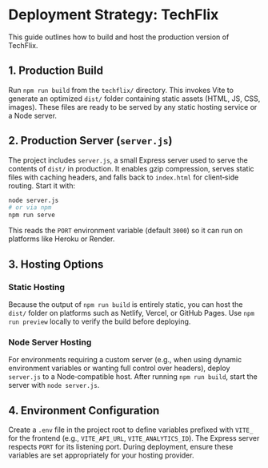 # Deployment Strategy: TechFlix

This guide outlines how to build and host the production version of TechFlix.

## 1. Production Build

Run `npm run build` from the `techflix/` directory. This invokes Vite to generate an optimized `dist/` folder containing static assets (HTML, JS, CSS, images). These files are ready to be served by any static hosting service or a Node server.

## 2. Production Server (`server.js`)

The project includes `server.js`, a small Express server used to serve the contents of `dist/` in production. It enables gzip compression, serves static files with caching headers, and falls back to `index.html` for client‑side routing. Start it with:

```bash
node server.js
# or via npm
npm run serve
```

This reads the `PORT` environment variable (default `3000`) so it can run on platforms like Heroku or Render.

## 3. Hosting Options

### Static Hosting

Because the output of `npm run build` is entirely static, you can host the `dist/` folder on platforms such as Netlify, Vercel, or GitHub Pages. Use `npm run preview` locally to verify the build before deploying.

### Node Server Hosting

For environments requiring a custom server (e.g., when using dynamic environment variables or wanting full control over headers), deploy `server.js` to a Node‑compatible host. After running `npm run build`, start the server with `node server.js`.

## 4. Environment Configuration

Create a `.env` file in the project root to define variables prefixed with `VITE_` for the frontend (e.g., `VITE_API_URL`, `VITE_ANALYTICS_ID`). The Express server respects `PORT` for its listening port. During deployment, ensure these variables are set appropriately for your hosting provider.

